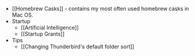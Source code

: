 - [[Homebrew Casks]] - contains my most often used homebrew casks in Mac OS.
- Startup
	- [[Artificial Intelligence]]
	- [[Startup Grants]]
- Tips
	- [[Changing Thunderbird's default folder sort]]

